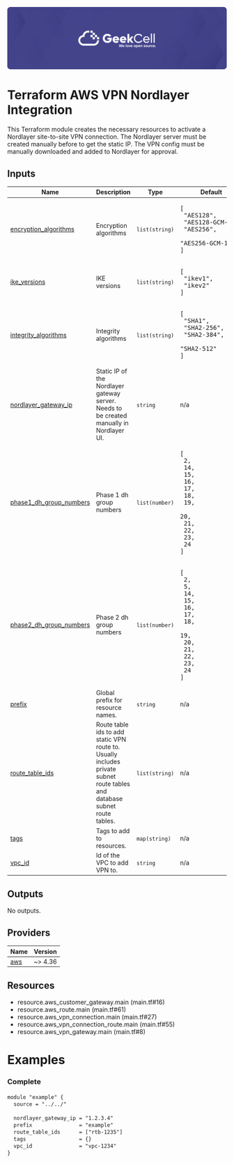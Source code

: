 <!-- BEGIN_TF_DOCS -->
[![Geek Cell GmbH](https://raw.githubusercontent.com/geekcell/.github/main/geekcell-github-banner.png)](https://www.geekcell.io/)

<!--
Replace the GitHub Repo name and comment in these badges if they BridgeCrew is enabled for this repository.

### Code Quality
[![License](https://img.shields.io/github/license/geekcell/terraform-aws-module-template)](https://github.com/geekcell/terraform-aws-module-template/blob/master/LICENSE)
[![GitHub release (latest tag)](https://img.shields.io/github/v/release/geekcell/terraform-aws-module-template?logo=github&sort=semver)](https://github.com/geekcell/terraform-aws-module-template/releases)
[![Release](https://github.com/geekcell/terraform-aws-module-template/actions/workflows/release.yaml/badge.svg)](https://github.com/geekcell/terraform-aws-module-template/actions/workflows/release.yaml)
[![Validate](https://github.com/geekcell/terraform-aws-module-template/actions/workflows/validate.yaml/badge.svg)](https://github.com/geekcell/terraform-aws-module-template/actions/workflows/validate.yaml)
[![Lint](https://github.com/geekcell/terraform-aws-module-template/actions/workflows/linter.yaml/badge.svg)](https://github.com/geekcell/terraform-aws-module-template/actions/workflows/linter.yaml)

### Security
[![Infrastructure Tests](https://www.bridgecrew.cloud/badges/github/geekcell/terraform-aws-module-template/general)](https://www.bridgecrew.cloud/link/badge?vcs=github&fullRepo=geekcell%2Fterraform-aws-module-template&benchmark=INFRASTRUCTURE+SECURITY)

#### Cloud
[![Infrastructure Tests](https://www.bridgecrew.cloud/badges/github/geekcell/terraform-aws-module-template/cis_aws)](https://www.bridgecrew.cloud/link/badge?vcs=github&fullRepo=geekcell%2Fterraform-aws-module-template&benchmark=CIS+AWS+V1.2)
[![Infrastructure Tests](https://www.bridgecrew.cloud/badges/github/geekcell/terraform-aws-module-template/cis_aws_13)](https://www.bridgecrew.cloud/link/badge?vcs=github&fullRepo=geekcell%2Fterraform-aws-module-template&benchmark=CIS+AWS+V1.3)
[![Infrastructure Tests](https://www.bridgecrew.cloud/badges/github/geekcell/terraform-aws-module-template/cis_azure)](https://www.bridgecrew.cloud/link/badge?vcs=github&fullRepo=geekcell%2Fterraform-aws-module-template&benchmark=CIS+AZURE+V1.1)
[![Infrastructure Tests](https://www.bridgecrew.cloud/badges/github/geekcell/terraform-aws-module-template/cis_azure_13)](https://www.bridgecrew.cloud/link/badge?vcs=github&fullRepo=geekcell%2Fterraform-aws-module-template&benchmark=CIS+AZURE+V1.3)
[![Infrastructure Tests](https://www.bridgecrew.cloud/badges/github/geekcell/terraform-aws-module-template/cis_gcp)](https://www.bridgecrew.cloud/link/badge?vcs=github&fullRepo=geekcell%2Fterraform-aws-module-template&benchmark=CIS+GCP+V1.1)

##### Container
[![Infrastructure Tests](https://www.bridgecrew.cloud/badges/github/geekcell/terraform-aws-module-template/cis_kubernetes_16)](https://www.bridgecrew.cloud/link/badge?vcs=github&fullRepo=geekcell%2Fterraform-aws-module-template&benchmark=CIS+KUBERNETES+V1.6)
[![Infrastructure Tests](https://www.bridgecrew.cloud/badges/github/geekcell/terraform-aws-module-template/cis_eks_11)](https://www.bridgecrew.cloud/link/badge?vcs=github&fullRepo=geekcell%2Fterraform-aws-module-template&benchmark=CIS+EKS+V1.1)
[![Infrastructure Tests](https://www.bridgecrew.cloud/badges/github/geekcell/terraform-aws-module-template/cis_gke_11)](https://www.bridgecrew.cloud/link/badge?vcs=github&fullRepo=geekcell%2Fterraform-aws-module-template&benchmark=CIS+GKE+V1.1)
[![Infrastructure Tests](https://www.bridgecrew.cloud/badges/github/geekcell/terraform-aws-module-template/cis_kubernetes)](https://www.bridgecrew.cloud/link/badge?vcs=github&fullRepo=geekcell%2Fterraform-aws-module-template&benchmark=CIS+KUBERNETES+V1.5)

#### Data protection
[![Infrastructure Tests](https://www.bridgecrew.cloud/badges/github/geekcell/terraform-aws-module-template/soc2)](https://www.bridgecrew.cloud/link/badge?vcs=github&fullRepo=geekcell%2Fterraform-aws-module-template&benchmark=SOC2)
[![Infrastructure Tests](https://www.bridgecrew.cloud/badges/github/geekcell/terraform-aws-module-template/pci)](https://www.bridgecrew.cloud/link/badge?vcs=github&fullRepo=geekcell%2Fterraform-aws-module-template&benchmark=PCI-DSS+V3.2)
[![Infrastructure Tests](https://www.bridgecrew.cloud/badges/github/geekcell/terraform-aws-module-template/pci_dss_v321)](https://www.bridgecrew.cloud/link/badge?vcs=github&fullRepo=geekcell%2Fterraform-aws-module-template&benchmark=PCI-DSS+V3.2.1)
[![Infrastructure Tests](https://www.bridgecrew.cloud/badges/github/geekcell/terraform-aws-module-template/iso)](https://www.bridgecrew.cloud/link/badge?vcs=github&fullRepo=geekcell%2Fterraform-aws-module-template&benchmark=ISO27001)
[![Infrastructure Tests](https://www.bridgecrew.cloud/badges/github/geekcell/terraform-aws-module-template/nist)](https://www.bridgecrew.cloud/link/badge?vcs=github&fullRepo=geekcell%2Fterraform-aws-module-template&benchmark=NIST-800-53)
[![Infrastructure Tests](https://www.bridgecrew.cloud/badges/github/geekcell/terraform-aws-module-template/hipaa)](https://www.bridgecrew.cloud/link/badge?vcs=github&fullRepo=geekcell%2Fterraform-aws-module-template&benchmark=HIPAA)
[![Infrastructure Tests](https://www.bridgecrew.cloud/badges/github/geekcell/terraform-aws-module-template/fedramp_moderate)](https://www.bridgecrew.cloud/link/badge?vcs=github&fullRepo=geekcell%2Fterraform-aws-module-template&benchmark=FEDRAMP+%28MODERATE%29)

-->

# Terraform AWS VPN Nordlayer Integration

This Terraform module creates the necessary resources to activate a Nordlayer site-to-site VPN connection.
The Nordlayer server must be created manually before to get the static IP.
The VPN config must be manually downloaded and added to Nordlayer for approval.

## Inputs

| Name | Description | Type | Default | Required |
|------|-------------|------|---------|:--------:|
| <a name="input_encryption_algorithms"></a> [encryption\_algorithms](#input\_encryption\_algorithms) | Encryption algorithms | `list(string)` | <pre>[<br>  "AES128",<br>  "AES128-GCM-16",<br>  "AES256",<br>  "AES256-GCM-16"<br>]</pre> | no |
| <a name="input_ike_versions"></a> [ike\_versions](#input\_ike\_versions) | IKE versions | `list(string)` | <pre>[<br>  "ikev1",<br>  "ikev2"<br>]</pre> | no |
| <a name="input_integrity_algorithms"></a> [integrity\_algorithms](#input\_integrity\_algorithms) | Integrity algorithms | `list(string)` | <pre>[<br>  "SHA1",<br>  "SHA2-256",<br>  "SHA2-384",<br>  "SHA2-512"<br>]</pre> | no |
| <a name="input_nordlayer_gateway_ip"></a> [nordlayer\_gateway\_ip](#input\_nordlayer\_gateway\_ip) | Static IP of the Nordlayer gateway server. Needs to be created manually in Nordlayer UI. | `string` | n/a | yes |
| <a name="input_phase1_dh_group_numbers"></a> [phase1\_dh\_group\_numbers](#input\_phase1\_dh\_group\_numbers) | Phase 1 dh group numbers | `list(number)` | <pre>[<br>  2,<br>  14,<br>  15,<br>  16,<br>  17,<br>  18,<br>  19,<br>  20,<br>  21,<br>  22,<br>  23,<br>  24<br>]</pre> | no |
| <a name="input_phase2_dh_group_numbers"></a> [phase2\_dh\_group\_numbers](#input\_phase2\_dh\_group\_numbers) | Phase 2 dh group numbers | `list(number)` | <pre>[<br>  2,<br>  5,<br>  14,<br>  15,<br>  16,<br>  17,<br>  18,<br>  19,<br>  20,<br>  21,<br>  22,<br>  23,<br>  24<br>]</pre> | no |
| <a name="input_prefix"></a> [prefix](#input\_prefix) | Global prefix for resource names. | `string` | n/a | yes |
| <a name="input_route_table_ids"></a> [route\_table\_ids](#input\_route\_table\_ids) | Route table ids to add static VPN route to. Usually includes private subnet route tables and database subnet route tables. | `list(string)` | n/a | yes |
| <a name="input_tags"></a> [tags](#input\_tags) | Tags to add to resources. | `map(string)` | n/a | yes |
| <a name="input_vpc_id"></a> [vpc\_id](#input\_vpc\_id) | Id of the VPC to add VPN to. | `string` | n/a | yes |

## Outputs

No outputs.

## Providers

| Name | Version |
|------|---------|
| <a name="provider_aws"></a> [aws](#provider\_aws) | ~> 4.36 |

## Resources

- resource.aws_customer_gateway.main (main.tf#16)
- resource.aws_route.main (main.tf#61)
- resource.aws_vpn_connection.main (main.tf#27)
- resource.aws_vpn_connection_route.main (main.tf#55)
- resource.aws_vpn_gateway.main (main.tf#8)

# Examples
### Complete
```hcl
module "example" {
  source = "../../"

  nordlayer_gateway_ip = "1.2.3.4"
  prefix               = "example"
  route_table_ids      = ["rtb-1235"]
  tags                 = {}
  vpc_id               = "vpc-1234"
}
```
<!-- END_TF_DOCS -->
